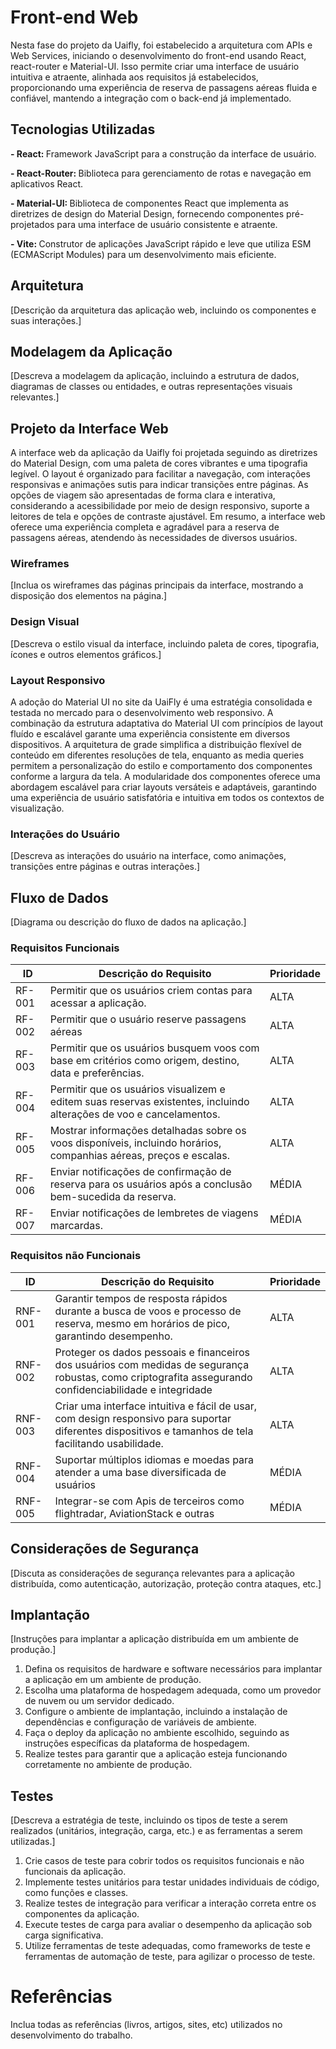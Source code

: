 # Front-end Web


Nesta fase do projeto da Uaifly, foi estabelecido a arquitetura com APIs e Web Services, iniciando o desenvolvimento do front-end usando React, react-router e Material-UI. Isso permite criar uma interface de usuário intuitiva e atraente, alinhada aos requisitos já estabelecidos, proporcionando uma experiência de reserva de passagens aéreas fluida e confiável, mantendo a integração com o back-end já implementado.

## Tecnologias Utilizadas
<strong> - React: </strong>
Framework JavaScript para a construção da interface de usuário.

<strong> - React-Router: </strong>
Biblioteca para gerenciamento de rotas e navegação em aplicativos React.

<strong> - Material-UI: </strong>
Biblioteca de componentes React que implementa as diretrizes de design do Material Design, fornecendo componentes pré-projetados para uma interface de usuário consistente e atraente.

<strong> - Vite: </strong>
Construtor de aplicações JavaScript rápido e leve que utiliza ESM (ECMAScript Modules) para um desenvolvimento mais eficiente.

## Arquitetura

[Descrição da arquitetura das aplicação web, incluindo os componentes e suas interações.]

## Modelagem da Aplicação
[Descreva a modelagem da aplicação, incluindo a estrutura de dados, diagramas de classes ou entidades, e outras representações visuais relevantes.]

## Projeto da Interface Web
A interface web da aplicação da Uaifly foi projetada seguindo as diretrizes do Material Design, com uma paleta de cores vibrantes e uma tipografia legível. O layout é organizado para facilitar a navegação, com interações responsivas e animações sutis para indicar transições entre páginas. As opções de viagem são apresentadas de forma clara e interativa, considerando a acessibilidade por meio de design responsivo, suporte a leitores de tela e opções de contraste ajustável. Em resumo, a interface web oferece uma experiência completa e agradável para a reserva de passagens aéreas, atendendo às necessidades de diversos usuários.

### Wireframes
[Inclua os wireframes das páginas principais da interface, mostrando a disposição dos elementos na página.]

### Design Visual
[Descreva o estilo visual da interface, incluindo paleta de cores, tipografia, ícones e outros elementos gráficos.]

### Layout Responsivo
A adoção do Material UI no site da UaiFly é uma estratégia consolidada e testada no mercado para o desenvolvimento web responsivo. A combinação da estrutura adaptativa do Material UI com princípios de layout fluído e escalável garante uma experiência consistente em diversos dispositivos. A arquitetura de grade simplifica a distribuição flexível de conteúdo em diferentes resoluções de tela, enquanto as media queries permitem a personalização do estilo e comportamento dos componentes conforme a largura da tela. A modularidade dos componentes oferece uma abordagem escalável para criar layouts versáteis e adaptáveis, garantindo uma experiência de usuário satisfatória e intuitiva em todos os contextos de visualização.

### Interações do Usuário
[Descreva as interações do usuário na interface, como animações, transições entre páginas e outras interações.]

## Fluxo de Dados

[Diagrama ou descrição do fluxo de dados na aplicação.]

### Requisitos Funcionais

|ID    | Descrição do Requisito  | Prioridade |
|------|-----------------------------------------|----|
|RF-001| Permitir que os usuários criem contas para acessar a aplicação. | ALTA | 
|RF-002| Permitir que o usuário reserve passagens aéreas   | ALTA |
|RF-003| Permitir que os usuários busquem voos com base em critérios como origem, destino, data e preferências.   | ALTA |
|RF-004| Permitir que os usuários visualizem e editem suas reservas existentes, incluindo alterações de voo e cancelamentos.   | ALTA |
|RF-005| Mostrar informações detalhadas sobre os voos disponíveis, incluindo horários, companhias aéreas, preços e escalas.   | ALTA |
|RF-006| Enviar notificações de confirmação de reserva para os usuários após a conclusão bem-sucedida da reserva.   | MÉDIA |
|RF-007| Enviar notificações de lembretes de viagens marcardas.   | MÉDIA |

### Requisitos não Funcionais

|ID     | Descrição do Requisito  |Prioridade |
|-------|-------------------------|----|
|RNF-001| Garantir tempos de resposta rápidos durante a busca de voos e processo de reserva, mesmo em horários de pico, garantindo desempenho. | ALTA | 
|RNF-002| Proteger os dados pessoais e financeiros dos usuários com medidas de segurança robustas, como criptografita assegurando confidenciabilidade e integridade  |  ALTA | 
|RNF-003| Criar uma interface intuitiva e fácil de usar, com design responsivo para suportar diferentes dispositivos e tamanhos de tela facilitando usabilidade. |  ALTA | 
|RNF-004| Suportar múltiplos idiomas e moedas para atender a uma base diversificada de usuários |  MÉDIA | 
|RNF-005|Integrar-se com Apis de terceiros como flightradar, AviationStack e outras |  MÉDIA | 



## Considerações de Segurança

[Discuta as considerações de segurança relevantes para a aplicação distribuída, como autenticação, autorização, proteção contra ataques, etc.]

## Implantação

[Instruções para implantar a aplicação distribuída em um ambiente de produção.]

1. Defina os requisitos de hardware e software necessários para implantar a aplicação em um ambiente de produção.
2. Escolha uma plataforma de hospedagem adequada, como um provedor de nuvem ou um servidor dedicado.
3. Configure o ambiente de implantação, incluindo a instalação de dependências e configuração de variáveis de ambiente.
4. Faça o deploy da aplicação no ambiente escolhido, seguindo as instruções específicas da plataforma de hospedagem.
5. Realize testes para garantir que a aplicação esteja funcionando corretamente no ambiente de produção.

## Testes

[Descreva a estratégia de teste, incluindo os tipos de teste a serem realizados (unitários, integração, carga, etc.) e as ferramentas a serem utilizadas.]

1. Crie casos de teste para cobrir todos os requisitos funcionais e não funcionais da aplicação.
2. Implemente testes unitários para testar unidades individuais de código, como funções e classes.
3. Realize testes de integração para verificar a interação correta entre os componentes da aplicação.
4. Execute testes de carga para avaliar o desempenho da aplicação sob carga significativa.
5. Utilize ferramentas de teste adequadas, como frameworks de teste e ferramentas de automação de teste, para agilizar o processo de teste.

# Referências

Inclua todas as referências (livros, artigos, sites, etc) utilizados no desenvolvimento do trabalho.
